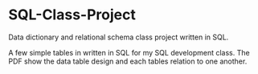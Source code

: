 # SQL-Class-Project
Data dictionary and relational schema class project written in SQL. 

A few simple tables in written in SQL for my SQL development class. The PDF show the data table design and 
each tables relation to one another.
